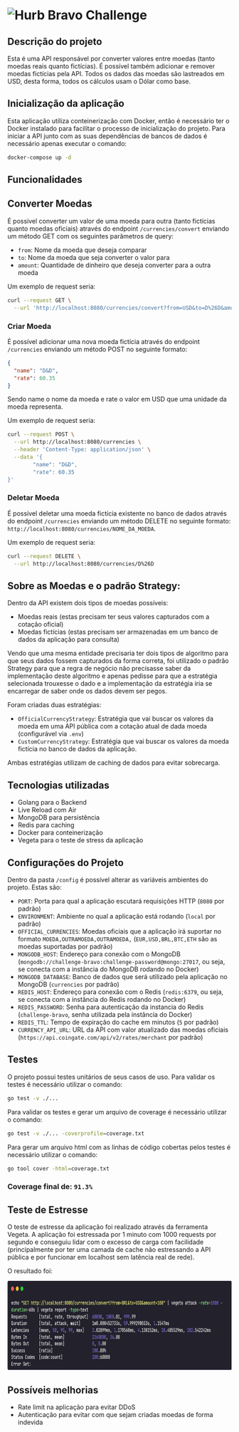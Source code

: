 # <img src="https://avatars1.githubusercontent.com/u/7063040?v=4&s=200.jpg" alt="Hurb" width="24" /> Bravo Challenge

## Descrição do projeto
Esta é uma API responsável por converter valores entre moedas (tanto moedas reais quanto fictícias). É possível também adicionar e remover moedas fictícias pela API. Todos os dados das moedas são lastreados em USD, desta forma, todos os cálculos usam o Dólar como base.

## Inicialização da aplicação
Esta aplicação utiliza conteinerização com Docker, então é necessário ter o Docker instalado para facilitar o processo de inicialização do projeto.
Para iniciar a API junto com as suas dependências de bancos de dados é necessário apenas executar o comando:
```bash
docker-compose up -d
```

## Funcionalidades

## Converter Moedas
É possível converter um valor de uma moeda para outra (tanto fictícias quanto moedas oficiais) através do endpoint `/currencies/convert` enviando um método GET com os seguintes parâmetros de query:
- `from`: Nome da moeda que deseja comparar
- `to`: Nome da moeda que seja converter o valor para
- `amount`: Quantidade de dinheiro que deseja converter para a outra moeda

Um exemplo de request seria:
```bash
curl --request GET \
  --url 'http://localhost:8080/currencies/convert?from=USD&to=D%26D&amount=70'
```

### Criar Moeda
É possível adicionar uma nova moeda fictícia através do endpoint `/currencies` enviando um método POST no seguinte formato:
```json
{
  "name": "D&D",
  "rate": 60.35
}
```
Sendo name o nome da moeda e rate o valor em USD que uma unidade da moeda representa.

Um exemplo de request seria:
```bash
curl --request POST \
  --url http://localhost:8080/currencies \
  --header 'Content-Type: application/json' \
  --data '{
        "name": "D&D",
        "rate": 60.35
}'
```

### Deletar Moeda
É possível deletar uma moeda fictícia existente no banco de dados através do endpoint `/currencies` enviando um método DELETE no seguinte formato:
`http://localhost:8080/currencies/NOME_DA_MOEDA`.

Um exemplo de request seria:
```bash
curl --request DELETE \
  --url http://localhost:8080/currencies/D%26D
``` 

## Sobre as Moedas e o padrão Strategy:
Dentro da API existem dois tipos de moedas possíveis: 
- Moedas reais (estas precisam ter seus valores capturados com a cotação oficial)
- Moedas fictícias (estas precisam ser armazenadas em um banco de dados da aplicação para consulta)

Vendo que uma mesma entidade precisaria ter dois tipos de algoritmo para que seus dados fossem capturados da forma correta, foi utilizado o padrão Strategy para que a regra de negócio não precisasse saber da implementação deste algoritmo e apenas pedisse para que a estratégia selecionada trouxesse o dado e a implementação da estratégia iria se encarregar de saber onde os dados devem ser pegos.

Foram criadas duas estratégias:
- `OfficialCurrencyStrategy`: Estratégia que vai buscar os valores da moeda em uma API pública com a cotação atual de dada moeda (configurável via `.env`)
- `CustomCurrencyStrategy`: Estratégia que vai buscar os valores da moeda fictícia no banco de dados da aplicação.

Ambas estratégias utilizam de caching de dados para evitar sobrecarga.

## Tecnologias utilizadas
- Golang para o Backend
- Live Reload com Air
- MongoDB para persistência
- Redis para caching
- Docker para conteinerização
- Vegeta para o teste de stress da aplicação

## Configurações do Projeto 
Dentro da pasta `/config` é possível alterar as variáveis ambientes do projeto. Estas são:
- `PORT`: Porta para qual a aplicação escutará requisições HTTP (`8080` por padrão)
- `ENVIRONMENT`: Ambiente no qual a aplicação está rodando (`local` por padrão)
- `OFFICIAL_CURRENCIES`: Moedas oficiais que a aplicação irá suportar no formato `MOEDA,OUTRAMOEDA,OUTRAMOEDA,` (`EUR,USD,BRL,BTC,ETH` são as moedas suportadas por padrão)
- `MONGODB_HOST`: Endereço para conexão com o MongoDB (`mongodb://challenge-bravo:challenge-password@mongo:27017`, ou seja, se conecta com a instância do MongoDB rodando no Docker)
- `MONGODB_DATABASE`: Banco de dados que será utilizado pela aplicação no MongoDB (`currencies` por padrão)
- `REDIS_HOST`: Endereço para conexão com o Redis (`redis:6379`, ou seja, se conecta com a instância do Redis rodando no Docker)
- `REDIS_PASSWORD`: Senha para autenticação da instancia do Redis (`challenge-bravo`, senha utilizada pela instância do Docker)
- `REDIS_TTL`: Tempo de expiração do cache em minutos (`5` por padrão)
- `CURRENCY_API_URL`: URL da API com valor atualizado das moedas oficiais (`https://api.coingate.com/api/v2/rates/merchant` por padrão)

## Testes
O projeto possui testes unitários de seus casos de uso. Para validar os testes é necessário utilizar o comando:
```bash
go test -v ./... 
```

Para validar os testes e gerar um arquivo de coverage é necessário utilizar o comando:
```bash
go test -v ./... -coverprofile=coverage.txt
```

Para gerar um arquivo html com as linhas de código cobertas pelos testes é necessário utilizar o comando:
```bash
go tool cover -html=coverage.txt
``` 

### <strong>Coverage final de: `91.3%`</strong>


## Teste de Estresse
O teste de estresse da aplicação foi realizado através da ferramenta Vegeta. A aplicação foi estressada por 1 minuto com 1000 requests por segundo e conseguiu lidar com o excesso de carga com facilidade (principalmente por ter uma camada de cache não estressando a API pública e por funcionar em localhost sem latência real de rede).

O resultado foi:

<img src="assets/stress-test.png" alt="Resultado do Teste de Estresse" height=200 /> 

## Possíveis melhorias
- Rate limit na aplicação para evitar DDoS
- Autenticação para evitar com que sejam criadas moedas de forma indevida
